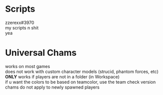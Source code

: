 # Scripts
zzerexx#3970  
my scripts n shit  
yea  

# Universal Chams
works on most games  
does not work with custom character models (strucid, phantom forces, etc)  
**ONLY** works if players are not in a folder (in Workspace)  
if u want the colors to be based on teamcolor, use the team check version  
chams do not apply to newly spawned players  
